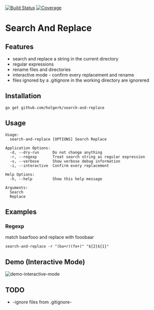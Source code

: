 [![Build Status](https://travis-ci.org/holgerk/search-and-replace.svg)](https://travis-ci.org/holgerk/search-and-replace)
[![Coverage](http://gocover.io/_badge/github.com/holgerk/search-and-replace?0)](http://gocover.io/github.com/holgerk/search-and-replace)

# Search And Replace

## Features
- search and replace a string in the current directory
- regular expressions
- rename files and directories
- interactive mode - confirm every replacement and rename
- files ignored by a .gitignore in the working directory are ignorered

## Installation
```
go get github.com/holgerk/search-and-replace
```

## Usage
```
Usage:
  search-and-replace [OPTIONS] Search Replace

Application Options:
  -d, --dry-run      Do not change anything
  -r, --regexp       Treat search string as regular expression
  -v, --verbose      Show verbose debug information
  -i, --interactive  Confirm every replacement

Help Options:
  -h, --help         Show this help message

Arguments:
  Search
  Replace
```

## Examples
### Regexp
match baarfooo and replace with fooobaar
```
search-and-replace -r "(ba+r)(fo+)" "${2}${1}"
```

## Demo (Interactive Mode)
![demo-interactive-mode](https://cloud.githubusercontent.com/assets/1426236/11192315/c7ed5c66-8ca0-11e5-8d8f-46ec8f18d6cd.gif)

## TODO
- -ignore files from .gitignore-
